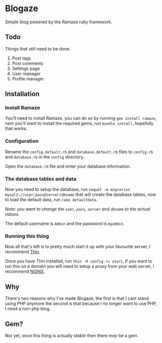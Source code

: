 Blogaze
========

Simple blog powered by the Ramaze ruby framework.

Todo
------

Things that still need to be done.

1. Post tags
2. Post comments
3. Settings page
4. User manager
5. Profile manager

Installation
------------

### Install Ramaze ###

You'll need to install Ramaze, you can do so by running `gem install ramaze`, 
next you'll want to install the required gems, run `bundle install`, hopefully that works.

### Configuration ###

Rename the `config.default.rb` and `database.default.rb` files to `config.rb` and `database.rb`
in the `config` directory.

Open the `database.rb` file and enter your database information.

### The database tables and data ###

Now you need to setup the database, run `sequel -m migration mysql2://user:pass@server/dbname`
that will create the database tables, now to load the default data, run `rake defaultdata`.

*Note: you want to change the `user`, `pass`, `server` and `dbname` to the actual values.*

The default username is `Admin` and the password is `myadmin`.

### Running this thing ###

Now all that's left is to pretty much start it up with your favourite server, I recommend [Thin](http://code.macournoyer.com/thin/).

Once you have Thin installed, run `thin -R config.ru start`, if you want to run this on a domain
you will need to setup a proxy from your web server, I recommend [NGiNX](http://nginx.org).

Why
------

There's two reasons why I've made Blogaze, the first is that I cant stand using PHP anymore
the second is that because I no longer want to use PHP, I need a non-php blog.

Gem?
------

Not yet, once this thing is actually _stable_ then there _may_ be a gem.